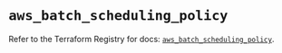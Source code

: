 # `aws_batch_scheduling_policy`

Refer to the Terraform Registry for docs: [`aws_batch_scheduling_policy`](https://registry.terraform.io/providers/hashicorp/aws/4.54.0/docs/resources/batch_scheduling_policy).

